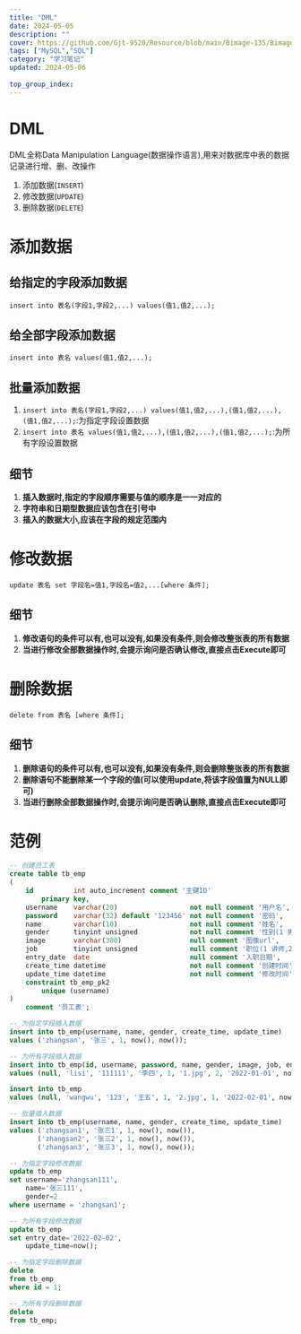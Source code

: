 ```yaml
---
title: "DML"
date: 2024-05-05
description: ""
cover: https://github.com/Gjt-9520/Resource/blob/main/Bimage-135/Bimage7.jpg?raw=true
tags: ["MySQL","SQL"]
category: "学习笔记"
updated: 2024-05-06
 
top_group_index: 
---
```


# DML

DML全称Data Manipulation Language(数据操作语言),用来对数据库中表的数据记录进行增、删、改操作

1. 添加数据(`INSERT`)
2. 修改数据(`UPDATE`)
3. 删除数据(`DELETE`)

# 添加数据  

## 给指定的字段添加数据

`insert into 表名(字段1,字段2,...) values(值1,值2,...);`

## 给全部字段添加数据

`insert into 表名 values(值1,值2,...);`

## 批量添加数据

1. `insert into 表名(字段1,字段2,...) values(值1,值2,...),(值1,值2,...),(值1,值2,...);`:为指定字段设置数据
2. `insert into 表名 values(值1,值2,...),(值1,值2,...),(值1,值2,...);`:为所有字段设置数据

## 细节

1. **插入数据时,指定的字段顺序需要与值的顺序是一一对应的**        
2. **字符串和日期型数据应该包含在引号中**           
3. **插入的数据大小,应该在字段的规定范围内**     

# 修改数据

`update 表名 set 字段名=值1,字段名=值2,...[where 条件];`

## 细节

1. **修改语句的条件可以有,也可以没有,如果没有条件,则会修改整张表的所有数据**
2. **当进行修改全部数据操作时,会提示询问是否确认修改,直接点击Execute即可**

# 删除数据

`delete from 表名 [where 条件];`

## 细节 

1. **删除语句的条件可以有,也可以没有,如果没有条件,则会删除整张表的所有数据**
2. **删除语句不能删除某一个字段的值(可以使用update,将该字段值置为NULL即可)**
3. **当进行删除全部数据操作时,会提示询问是否确认删除,直接点击Execute即可**

# 范例

```sql
-- 创建员工表
create table tb_emp
(
    id          int auto_increment comment '主键ID'
        primary key,
    username    varchar(20)                  not null comment '用户名',
    password    varchar(32) default '123456' not null comment '密码',
    name        varchar(10)                  not null comment '姓名',
    gender      tinyint unsigned             not null comment '性别(1 男,2 女)',
    image       varchar(300)                 null comment '图像url',
    job         tinyint unsigned             null comment '职位(1 讲师,2 班主任,3 就业指导)',
    entry_date  date                         null comment '入职日期',
    create_time datetime                     not null comment '创建时间',
    update_time datetime                     not null comment '修改时间',
    constraint tb_emp_pk2
        unique (username)
)
    comment '员工表';

-- 为指定字段插入数据
insert into tb_emp(username, name, gender, create_time, update_time)
values ('zhangsan', '张三', 1, now(), now());

-- 为所有字段插入数据
insert into tb_emp(id, username, password, name, gender, image, job, entry_date, create_time, update_time)
values (null, 'lisi', '111111', '李四', 1, '1.jpg', 2, '2022-01-01', now(), now());

insert into tb_emp
values (null, 'wangwu', '123', '王五', 1, '2.jpg', 1, '2022-02-01', now(), now());

-- 批量插入数据
insert into tb_emp(username, name, gender, create_time, update_time)
values ('zhangsan1', '张三1', 1, now(), now()),
       ('zhangsan2', '张三2', 1, now(), now()),
       ('zhangsan3', '张三3', 1, now(), now());

-- 为指定字段修改数据
update tb_emp
set username='zhangsan111',
    name='张三111',
    gender=2
where username = 'zhangsan1';

-- 为所有字段修改数据
update tb_emp
set entry_date='2022-02-02',
    update_time=now();

-- 为指定字段删除数据
delete
from tb_emp
where id = 1;

-- 为所有字段删除数据
delete
from tb_emp;
```